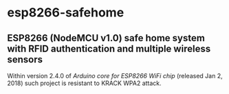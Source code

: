 # esp8266-safehome
## ESP8266 (NodeMCU v1.0) safe home system with RFID authentication and multiple wireless sensors

Within version 2.4.0 of *Arduino core for ESP8266 WiFi chip* (released Jan 2, 2018) such project is resistant to KRACK WPA2 attack.